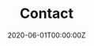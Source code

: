 ---
title: "Contact"  # Add a page title.
summary: "This page contains the contact form"  # Add a page description.
date: "2020-06-01T00:00:00Z"  # Add today's date.
type: "widget_page"  # Page type is a Widget Page
---